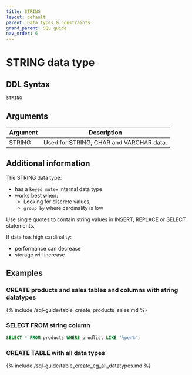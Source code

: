 ```yaml
---
title: STRING
layout: default
parent: Data types & constraints
grand_parent: SQL guide
nav_order: 6
---
```


# STRING data type

## DDL Syntax

```
STRING
```

## Arguments

| Argument | Description |
|---|---|
| STRING | Used for STRING, CHAR and VARCHAR data. |

## Additional information

The STRING data type:
* has a `keyed mutex` internal data type
* works best when:
  * Looking for discrete values,
  * `group by` where cardinality is low

Use single quotes to contain string values in INSERT, REPLACE or SELECT statements.

If data has high cardinality:
* performance can decrease
* storage will increase

## Examples

### CREATE products and sales tables and columns with string datatypes

{% include /sql-guide/table_create_products_sales.md %}

### SELECT FROM string column

```sql
SELECT * FROM products WHERE prodlist LIKE '%pen%';
```

### CREATE TABLE with all data types

{% include /sql-guide/table_create_eg_all_datatypes.md %}
